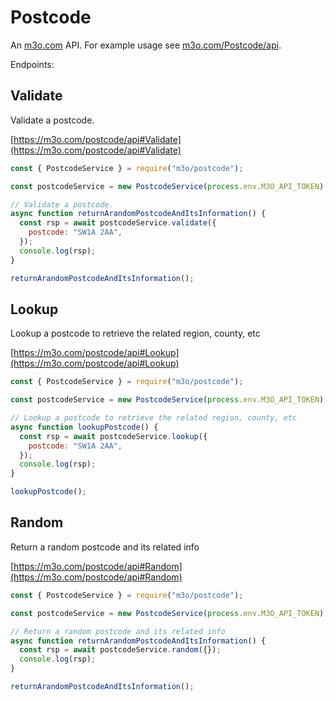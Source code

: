 # Postcode

An [m3o.com](https://m3o.com) API. For example usage see [m3o.com/Postcode/api](https://m3o.com/Postcode/api).

Endpoints:

## Validate

Validate a postcode.

[https://m3o.com/postcode/api#Validate](https://m3o.com/postcode/api#Validate)

```js
const { PostcodeService } = require("m3o/postcode");

const postcodeService = new PostcodeService(process.env.M3O_API_TOKEN);

// Validate a postcode.
async function returnArandomPostcodeAndItsInformation() {
  const rsp = await postcodeService.validate({
    postcode: "SW1A 2AA",
  });
  console.log(rsp);
}

returnArandomPostcodeAndItsInformation();
```

## Lookup

Lookup a postcode to retrieve the related region, county, etc

[https://m3o.com/postcode/api#Lookup](https://m3o.com/postcode/api#Lookup)

```js
const { PostcodeService } = require("m3o/postcode");

const postcodeService = new PostcodeService(process.env.M3O_API_TOKEN);

// Lookup a postcode to retrieve the related region, county, etc
async function lookupPostcode() {
  const rsp = await postcodeService.lookup({
    postcode: "SW1A 2AA",
  });
  console.log(rsp);
}

lookupPostcode();
```

## Random

Return a random postcode and its related info

[https://m3o.com/postcode/api#Random](https://m3o.com/postcode/api#Random)

```js
const { PostcodeService } = require("m3o/postcode");

const postcodeService = new PostcodeService(process.env.M3O_API_TOKEN);

// Return a random postcode and its related info
async function returnArandomPostcodeAndItsInformation() {
  const rsp = await postcodeService.random({});
  console.log(rsp);
}

returnArandomPostcodeAndItsInformation();
```
